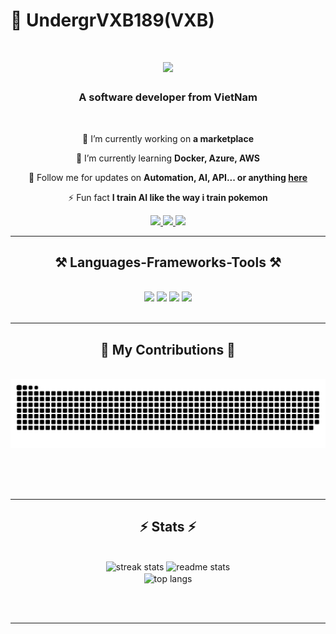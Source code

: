 # 🐧 UndergrVXB189(VXB)

<h1 align="center">
    <img src="https://readme-typing-svg.herokuapp.com/?font=Righteous&size=35&center=true&vCenter=true&width=500&height=70&duration=4000&color=68C2CE&lines=Hi+There!+👋;+I'm+UndergrVXB189!;" />
</h1>

<h3 align="center">A software developer from VietNam</h3>

<br/>

<div align="center">
 
 🔭 I’m currently working on **a marketplace**
 
 🌱 I’m currently learning **Docker, Azure, AWS**

💬 Follow me for updates on **Automation, AI, API... or anything [here](https://github.com/UndergrVXB189?tab=followers)**

⚡ Fun fact **I train AI like the way i train pokemon**

 </div>
 
<div align="center"> 
  <a href="mailto:cocaicc189@gmail.com">
    <img src="https://img.shields.io/badge/Gmail-333333?style=for-the-badge&logo=gmail&logoColor=red" />
  </a>
  <a href="https://www.linkedin.com/in/dthangdeptraihihi/" target="_blank">
    <img src="https://img.shields.io/badge/LinkedIn-0077B5?style=for-the-badge&logo=linkedin&logoColor=white" target="_blank" />
  </a>
  <a href="https://undergrvxb189.github.io/contact/" target="_blank">
     <img src="https://img.shields.io/badge/Portfolio-FF5722?style=for-the-badge&logo=todoist&logoColor=white" target="_blank" /> <!-- sqlite, safari, google-chrome are other good icon options -->
  </a>
</div>

 <hr/>
 
<h2 align="center">⚒️ Languages-Frameworks-Tools ⚒️</h2>
<br/>
<div align="center">
    <img src="https://skillicons.dev/icons?i=github,git,heroku,linkedin,wordpress,stackoverflow,azure,tauri,bitbucket,replit" />
    <img src="https://skillicons.dev/icons?i=docker,bots,postman,nginx,selenium,opencv,androidstudio,mysql,vscode,visualstudio" />
    <img src="https://skillicons.dev/icons?i=html,css,js,c,cpp,dotnet,go,arduino,rust,php" />
    <img src="https://skillicons.dev/icons?i=kali,linux,redhat,bash,ubuntu,windows,powershell,py,figma,nodejs" />
<br>
</div>

<br/>
<hr/>

<div align="center">
  <h2>🐍 My Contributions 🐍</h2>
  <br>
  <img alt="snake eating my contributions" src="https://raw.githubusercontent.com/salesp07/salesp07/output/github-contribution-grid-snake.svg" />
  
  <br/><br/><br/>
</div>

<hr/>

<h2 align="center">⚡ Stats ⚡</h2>
<br>
<div align=center>
  <img width=390 src="https://streak-stats.demolab.com/?user=UndergrVXB189&count_private=true&show_icons=true&theme=react&rank_icon=github&border_radius=10" alt="streak stats"/>
  <img width=390 src="https://github-readme-stats.vercel.app/api?username=UndergrVXB189&count_private=true&show_icons=true&theme=react&border_radius=10" alt="readme stats" />
  <br/>
  <img width=325 align="center" src="https://github-readme-stats-salesp07.vercel.app/api/top-langs/?username=UndergrVXB189&hide=HTML&langs_count=8&layout=compact&theme=react&border_radius=10&size_weight=0.5&count_weight=0.5&exclude_repo=github-readme-stats" alt="top langs" />
</div>

<br/><br/>

<hr/>
